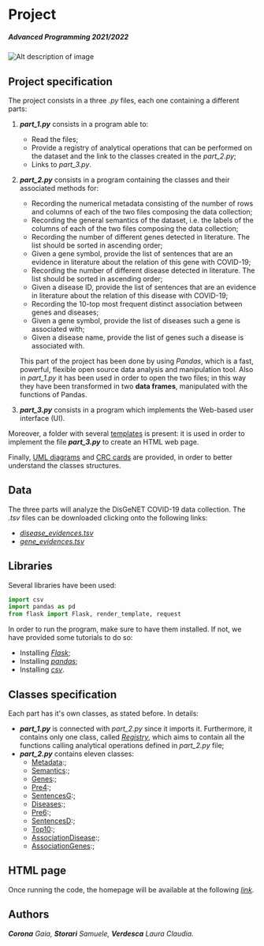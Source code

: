 # Project
##### Advanced Programming 2021/2022
![Alt description of image](https://www.cloverdx.com/hubfs/david-clode-PsqJlaAlvXk-unsplash__1618841662_5.81.219.59.jpg) 

## Project specification
The project consists in a three *.py* files, each one containing a different parts:
1. ***part_1.py*** consists in a program able to: 
   * Read the files;
   * Provide a registry of analytical operations that can be performed on the dataset and the link to the classes created in the _part_2.py_;
   * Links to _part_3.py_. 
   
2. ***part_2.py*** consists in a program containing the classes and their associated methods for:
   * Recording the numerical metadata consisting of the number of rows and columns of each of the two files composing the data collection;
   * Recording the general semantics of the dataset, i.e. the labels of the columns of each of the two files composing the data collection;
   * Recording the number of different genes detected in literature. The list should be sorted in ascending order;
   * Given a gene symbol, provide the list of sentences that are an evidence in literature about the relation of this gene with COVID-19;
   * Recording the number of different disease detected in literature. The list should be sorted in ascending order;
   * Given a disease ID, provide the list of sentences that are an evidence in literature about the relation of this disease with COVID-19;
   * Recording the 10-top most frequent distinct association between genes and diseases;
   * Given a gene symbol, provide the list of diseases such a gene is associated with;
   * Given a disease name, provide the list of genes such a disease is associated with.
   
   This part of the project has been done by using *Pandas*, which is a fast, powerful, flexible open source data analysis and manipulation tool.
   Also in _part_1.py_ it has been used in order to open the two files; in this way they have been transformed in two **data frames**, manipulated with the functions of Pandas.
   
3. ***part_3.py*** consists in a program which implements the Web-based user interface (UI).

Moreover, a folder with several <ins>templates</ins> is present: it is used in order to implement the file ***part_3.py*** to create an HTML web page.

Finally, <ins>UML diagrams</ins> and <ins>CRC cards</ins> are provided, in order to better understand the classes structures.

## Data
The three parts will analyze the DisGeNET COVID-19 data collection. The *.tsv* files can be downloaded clicking onto the following links:
-   *[disease_evidences.tsv](https://github.com/anuzzolese/genomics-unibo/blob/master/2020-2021/project/dataset/disease_evidences.tsv.gz)*
-   *[gene_evidences.tsv](https://github.com/anuzzolese/genomics-unibo/blob/master/2020-2021/project/dataset/gene_evidences.tsv.gz)*

## Libraries
Several libraries have been used:
```python
import csv
import pandas as pd
from flask import Flask, render_template, request
```

In order to run the program, make sure to have them installed. If not, we have provided some tutorials to do so:
- Installing *[Flask](https://phoenixnap.com/kb/install-flask)*;
- Installing *[pandas](https://pandas.pydata.org/docs/getting_started/install.html)*;
- Installing *[csv](https://pypi.org/project/python-csv/)*.

## Classes specification
Each part has it's own classes, as stated before. In details:
- ***part_1.py*** is connected with *part_2.py* since it imports it. Furthermore, it contains only one class, called <ins>*Registry*</ins>, which aims to contain all the functions calling analytical operations defined in *part_2.py* file;
- ***part_2.py*** contains eleven classes:
  * <ins>Metadata</ins>:;
  * <ins>Semantics</ins>:;
  * <ins>Genes</ins>:;
  * <ins>Pre4</ins>:;
  * <ins>SentencesG</ins>:;
  * <ins>Diseases</ins>:;
  * <ins>Pre6</ins>:;
  * <ins>SentencesD</ins>:;
  * <ins>Top10</ins>:;
  * <ins>AssociationDisease</ins>:;
  * <ins>AssociationGenes</ins>:;

## HTML page
Once running the code, the homepage will be available at the following <ins>*[link](http://127.0.0.1:3000/main)*</ins>.

## Authors
***Corona** Gaia, **Storari** Samuele, **Verdesca** Laura Claudia.*

